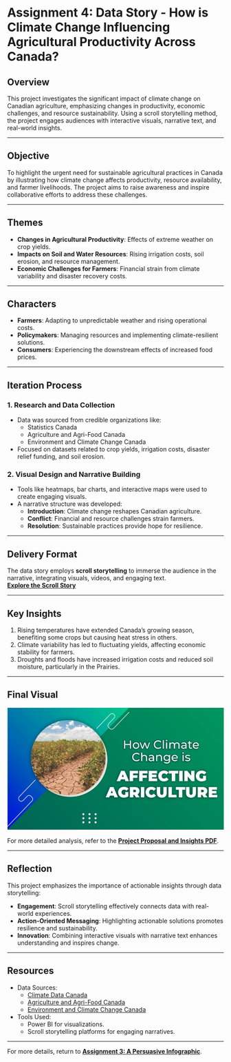 

# Assignment 4: Data Story - How is Climate Change Influencing Agricultural Productivity Across Canada?

## Overview
This project investigates the significant impact of climate change on Canadian agriculture, emphasizing changes in productivity, economic challenges, and resource sustainability. Using a scroll storytelling method, the project engages audiences with interactive visuals, narrative text, and real-world insights.

---

## Objective
To highlight the urgent need for sustainable agricultural practices in Canada by illustrating how climate change affects productivity, resource availability, and farmer livelihoods. The project aims to raise awareness and inspire collaborative efforts to address these challenges.

---

## Themes
- **Changes in Agricultural Productivity**: Effects of extreme weather on crop yields.
- **Impacts on Soil and Water Resources**: Rising irrigation costs, soil erosion, and resource management.
- **Economic Challenges for Farmers**: Financial strain from climate variability and disaster recovery costs.

---

## Characters
- **Farmers**: Adapting to unpredictable weather and rising operational costs.
- **Policymakers**: Managing resources and implementing climate-resilient solutions.
- **Consumers**: Experiencing the downstream effects of increased food prices.

---

## Iteration Process

### 1. Research and Data Collection
- Data was sourced from credible organizations like:
  - Statistics Canada
  - Agriculture and Agri-Food Canada
  - Environment and Climate Change Canada
- Focused on datasets related to crop yields, irrigation costs, disaster relief funding, and soil erosion.

### 2. Visual Design and Narrative Building
- Tools like heatmaps, bar charts, and interactive maps were used to create engaging visuals.
- A narrative structure was developed:
  - **Introduction**: Climate change reshapes Canadian agriculture.
  - **Conflict**: Financial and resource challenges strain farmers.
  - **Resolution**: Sustainable practices provide hope for resilience.

---

## Delivery Format
The data story employs **scroll storytelling** to immerse the audience in the narrative, integrating visuals, videos, and engaging text.  
[**Explore the Scroll Story**](https://a-mbai5400thefamousfiv.vev.site/)

---

## Key Insights
1. Rising temperatures have extended Canada’s growing season, benefiting some crops but causing heat stress in others.
2. Climate variability has led to fluctuating yields, affecting economic stability for farmers.
3. Droughts and floods have increased irrigation costs and reduced soil moisture, particularly in the Prairies.

---

## Final Visual
![Climate Change Impacts](images/image20.png)

For more detailed analysis, refer to the [**Project Proposal and Insights PDF**](How%20is%20climate%20change%20influencing%20agricultural%20productivity%20across%20Canada%20(1).pdf).

---

## Reflection
This project emphasizes the importance of actionable insights through data storytelling:
- **Engagement**: Scroll storytelling effectively connects data with real-world experiences.
- **Action-Oriented Messaging**: Highlighting actionable solutions promotes resilience and sustainability.
- **Innovation**: Combining interactive visuals with narrative text enhances understanding and inspires change.

---

## Resources
- Data Sources:
  - [Climate Data Canada](https://climatedata.ca/)
  - [Agriculture and Agri-Food Canada](https://agriculture.canada.ca)
  - [Environment and Climate Change Canada](https://climate.weather.gc.ca)
- Tools Used:
  - Power BI for visualizations.
  - Scroll storytelling platforms for engaging narratives.

---

For more details, return to [**Assignment 3: A Persuasive Infographic**](assignment3.md).
